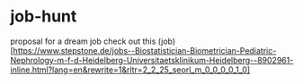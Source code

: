 # job-hunt
proposal for a dream job
check out this (job) [https://www.stepstone.de/jobs--Biostatistician-Biometrician-Pediatric-Nephrology-m-f-d-Heidelberg-Universitaetsklinikum-Heidelberg--8902961-inline.html?lang=en&rewrite=1&rltr=2_2_25_seorl_m_0_0_0_0_1_0]
